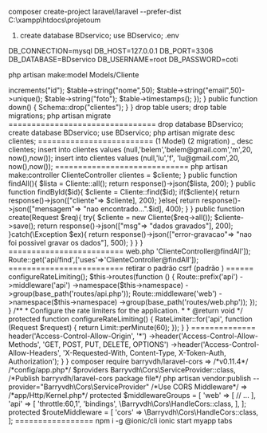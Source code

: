 composer create-project    laravel/laravel  --prefer-dist  C:\xampp\htdocs\projetoum

1) create database BDservico;
use  BDservico;
.env

DB_CONNECTION=mysql
DB_HOST=127.0.0.1
DB_PORT=3306
DB_DATABASE=BDservico
DB_USERNAME=root
DB_PASSWORD=coti


php artisan make:model  Models/Cliente


<?php

namespace App\Models;

use Illuminate\Database\Eloquent\Factories\HasFactory;
use Illuminate\Database\Eloquent\Model;

class Cliente extends Model
{
    protected $fillable= ['nome','email','foto'];
    protected $table="clientes";  
}

===============


//============================

php artisan make:migration  clientes

<?php

use Illuminate\Database\Migrations\Migration;
use Illuminate\Database\Schema\Blueprint;
use Illuminate\Support\Facades\Schema;
class Clientes extends Migration
{
    public function up()
    {
       Schema::create('clientes', function(Blueprint $table){
            $table->increments("id");
            $table->string("nome",50);
            $table->string("email",50)->unique();
            $table->string("foto");
            $table->timestamps();
       });
    }

    
    public function down()
    {
        Schema::drop("clientes");
    }
}

drop table users;
drop table migrations;



php artisan migrate 

================================
drop database  BDservico;
create database BDservico;
use  BDservico;

php artisan migrate 
desc clientes;
=========================

(1 Model)
(2 migration) _ 

desc clientes;

insert into clientes values (null,'belem','belem@gmail.com','m',20,
  now(),now());

  
insert into clientes values 
(null,'lu','f',
'lu@gmail.com',20,
  now(),now());

 =============================



php artisan make:controller ClienteController


<?php

namespace App\Http\Controllers;

use Illuminate\Http\Request;
use App\Models\Cliente;

class ClienteController extends Controller
{
    
    protected $clientes;
     

    public  function __construct(Cliente $cliente){
           $this->clientes = $cliente;
    }


     public function findAll(){
         $lista = Cliente::all();
         return response()->json($lista, 200);
     }

     public function findById($id){

        $cliente = Cliente::find($id);
        if($cliente){
        return response()->json(["cliente"=> $cliente], 200);
        }else{
        return response()->json(["mensagem"=> "nao encontrado...".$id], 400);
        }
    }


     public function create(Request $req){
     try{
        $cliente = new Cliente($req->all());
        $cliente->save();
        return response()->json(["msg"=> "dados gravados"], 200);
     }catch(\Exception $ex){
        return response()->json(["error-gravacao"=> "nao foi possivel gravar os dados"], 500);
     }

    }


}

=========================

web.php

<?php

use Illuminate\Support\Facades\Route;

/*
|--------------------------------------------------------------------------
| Web Routes
|--------------------------------------------------------------------------
|
| Here is where you can register web routes for your application. These
| routes are loaded by the RouteServiceProvider within a group which
| contains the "web" middleware group. Now create something great!
|
*/

Route::get('/', function () {
    return view('welcome');
});


Route::get('api/findAll',['uses'=>'ClienteController@findAll']);
Route::get('api/find',['uses'=>'ClienteController@findAll']);


=========================

retirar o padrão csrf (padrão )



======

<?php

namespace App\Providers;

use Illuminate\Cache\RateLimiting\Limit;
use Illuminate\Foundation\Support\Providers\RouteServiceProvider as ServiceProvider;
use Illuminate\Http\Request;
use Illuminate\Support\Facades\RateLimiter;
use Illuminate\Support\Facades\Route;

class RouteServiceProvider extends ServiceProvider
{
    /**
     * The path to the "home" route for your application.
     *
     * This is used by Laravel authentication to redirect users after login.
     *
     * @var string
     */
    public const HOME = '/home';

    /**
     * The controller namespace for the application.
     *
     * When present, controller route declarations will automatically be prefixed with this namespace.
     *
     * @var string|null
     */
    
       protected $namespace = 'App\\Http\\Controllers';

    /**
     * Define your route model bindings, pattern filters, etc.
     *
     * @return void
     */
    public function boot()
    {
        $this->configureRateLimiting();

        $this->routes(function () {
            Route::prefix('api')
                ->middleware('api')
                ->namespace($this->namespace)
                ->group(base_path('routes/api.php'));

            Route::middleware('web')
                ->namespace($this->namespace)
                ->group(base_path('routes/web.php'));
        });
    }

    /**
     * Configure the rate limiters for the application.
     *
     * @return void
     */
    protected function configureRateLimiting()
    {
        RateLimiter::for('api', function (Request $request) {
            return Limit::perMinute(60);
        });
    }
}


==============
<?php

namespace App\Http\Middleware;

use Illuminate\Foundation\Http\Middleware\VerifyCsrfToken as Middleware;

class VerifyCsrfToken extends Middleware
{
    
    protected $addHttpCookie = true;

    protected $except = [ '*',        
    ];
}


php artisan serve --port=4477 


==============================

Cors


composer require barryvdh/laravel-cors
 
php artisan make:middleware cors

<?php

namespace App\Http\Middleware;

use Closure;
use Illuminate\Http\Request;

class Cors
{
    
    public function handle(Request $request, Closure $next)
    {
        return $next($request)
           ->header('Access-Control-Allow-Origin', '*')
            ->header('Access-Control-Allow-Methods', 'GET, POST, PUT, DELETE, OPTIONS')
            ->header('Access-Control-Allow-Headers', 'X-Requested-With, Content-Type, X-Token-Auth, Authorization');
    }
}


composer require barryvdh/laravel-cors	=>	/*v0.11.4*/

/*config/app.php*/ $providers
Barryvdh\Cors\ServiceProvider::class,

/*Publish barryvdh/laravel-cors package file*/
php artisan vendor:publish --provider="Barryvdh\Cors\ServiceProvider"

/*Use CORS Middleware*/	=>	/*app/Http/Kernel.php*/
protected $middlewareGroups = [
    'web' => [
       // ...
    ],

    'api' => [
        'throttle:60,1',
        'bindings',
        \Barryvdh\Cors\HandleCors::class,
    ],
];

protected $routeMiddleware = [        
        'cors' => \Barryvdh\Cors\HandleCors::class,        
];


=================


npm  i -g @ionic/cli

ionic start myapp tabs
